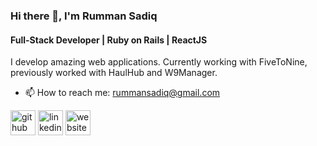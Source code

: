 ### Hi there 👋, I'm Rumman Sadiq
#### Full-Stack Developer | Ruby on Rails | ReactJS
I develop amazing web applications. Currently working with FiveToNine, previously worked with HaulHub and W9Manager.

- 📫 How to reach me: rummansadiq@gmail.com 


[<img src='https://cdn.jsdelivr.net/npm/simple-icons@3.0.1/icons/github.svg' alt='github' height='40'>](https://github.com/rummansadiq)  [<img src='https://cdn.jsdelivr.net/npm/simple-icons@3.0.1/icons/linkedin.svg' alt='linkedin' height='40'>](https://www.linkedin.com/in/rumman-sadiq/)  [<img src='https://cdn.jsdelivr.net/npm/simple-icons@3.0.1/icons/icloud.svg' alt='website' height='40'>](rummansadiq.github.io)  
